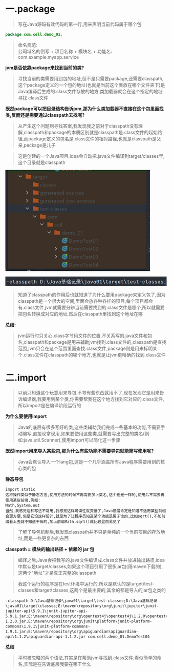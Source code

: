 
# 一.package

>写在Java源码有效代码的第一行,用来声明当前代码属于哪个包

```Java
package com.cell.demo_01;
```

>命名规范:  
>公司域名的倒写 + 项目名称 + 模块名 + 功能名: com.example.myapp.service

**jvm是否依靠package来找到当前的类?**

>寻找当前的类需要用到包的地址,但不是只需要package,还需要classpath,这个package定义的一个包的地址(也就是当前这个类放在哪个文件夹下)是Java编译后生成的.class文件存放的地方,类加载器就会在这个指定的地址寻找.class文件

**既然package可以把目录结构告诉jvm,那为什么类加载器不直接在这个包里面找类,反而还是需要通过classpath去找呢?**

>从产生这个问题到寻找答案,我发现我之前对于classpath没有理解,classpath和package的本质区别就是classpath是.class文件的起始路径,而package定义的包名是.class文件的相对路径,也就是classpath是父亲,package是儿子

>这是创建的一个Java项目,idea会自动把.java文件编译到target/classes里,这个目录就是classpath

![](images/package和import/file-20250407173724.png)

![](images/package和import/file-20250407190528.png)

>知道了classpath的作用后也就知道了为什么要用package来定义包了,因为classpath是一个很大的空间,里面会放各种各样的项目,每个项目都会有.class文件,jvm就需要分辨当前需要找到的.class文件是哪个,所以就需要把包名转换成对应的地址,然后在classpath里找到这个地址在哪

**总结:**

>jvm运行时只关心.class字节码文件的位置,不关系写的.java文件和包名,classpath和package是用来辅助jvm找到.class文件的,classpath是查找范围,jvm只会在这个范围里面查找.class文件,package则是用来标明某个.class文件在classpath的哪个地方,也就是让jvm更精确的找到.class文件


# 二.import

>以前只知道这个玩意用来导包,不导有些东西就用不了,现在发现它是用来告诉编译器,我要用到某个类,你需要帮我在这个地方找到它对应的.class文件,所以import是在编译阶段运行的

**为什么要使用import**

>Java的底层有很多写好的类,这些类辅助我们完成一些基本的功能,不需要手动编写,直接现拿现用,如果要使用这些类,就需要写出完整的类名(例如:java.util.Scanner),使用import可以简化这一步骤

**既然import用来导入某些包,那为什么有些功能不需要导包就能简写使用呢?**

>Java会默认导入一个lang包,这是一个几乎涵盖所有Java程序需要用到的核心类的包

**静态导包**

```
import static
这种操作类似于静态方法,使用方法的时候不再需要加上类名,这个也是一样的,使用后不需要再使用某些前缀,例如:
Math,System.out
当然,我感觉这种写法不常用,我感觉这样可读性就变低了,Java底层肯定是知道不适用某些前缀会更方便,但是它没这样设计,就是为了让程序员知道某个功能是属于谁的,比如sqrt(),不加前缀看上去就不知道干嘛的,加上前缀Math.sqrt()就比较显而易见了
```

>了解了导包机制后,我发现classpath并不只是单纯的一个当前项目的存放地址,而是一些更复杂的东西

**classpath = 模块的输出路径 + 依赖的 jar 包**

>编译之后,Java会把我写的.java文件编译成.class文件并放进输出路径,idea中默认是target/classes,如果这个项目引用了很多jar包(用maven下载的),这两个"地址"才是真正完整的classpath

>我这个运行的程序是在test环境中运行的,所以是默认的是target\test-classes和target\classes,这两个是最主要的,其余的都是导入的jar包之类的

```
-classpath D:\Java基础记录\java01\target\test-classes;D:\Java基础记录\java01\target\classes;E:\maven\repository\org\junit\jupiter\junit-jupiter-api\5.9.1\junit-jupiter-api-5.9.1.jar;E:\maven\repository\org\opentest4j\opentest4j\1.2.0\opentest4j-1.2.0.jar;E:\maven\repository\org\junit\platform\junit-platform-commons\1.9.1\junit-platform-commons-1.9.1.jar;E:\maven\repository\org\apiguardian\apiguardian-api\1.1.2\apiguardian-api-1.1.2.jar com.cell.demo_01.DemoTest04
```

**总结**

>平时被忽略的两个语法,其实是在帮助jvm寻找到.class文件,看似简单的命名,实际是在告诉底层我要在哪干什么




